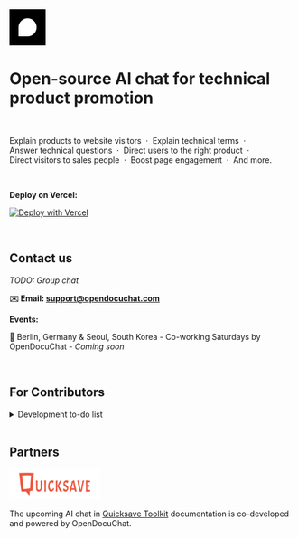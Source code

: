<a href="https://www.opendocuchat.com">
  <img src="./public/image/logo.svg" width="64px" alt="OpenDocuChat logo" />
</a>

<br>

# Open-source AI chat for technical product promotion

<br>

Explain&nbsp;products&nbsp;to&nbsp;website&nbsp;visitors&nbsp;&nbsp;·&nbsp; Explain&nbsp;technical&nbsp;terms&nbsp;&nbsp;·&nbsp; Answer&nbsp;technical&nbsp;questions&nbsp;&nbsp;·&nbsp; Direct&nbsp;users&nbsp;to&nbsp;the&nbsp;right&nbsp;product&nbsp;&nbsp;·&nbsp; Direct&nbsp;visitors&nbsp;to&nbsp;sales&nbsp;people&nbsp;&nbsp;·&nbsp; Boost&nbsp;page&nbsp;engagement&nbsp;&nbsp;·&nbsp; And more.

<br>

**Deploy on Vercel:**

[![Deploy with Vercel](https://vercel.com/button)](https://vercel.com/new/clone?repository-url=https%3A%2F%2Fgithub.com%2Fopendocuchat%2Fopendocuchat.git&project-name=opendocuchat&repository-name=opendocuchat&integration-ids=oac_PGzKMq4GfxF6TOqZfpFdrTXN&stores=%5B%7B%22type%22%3A%22postgres%22%2C%22envVarPrefix%22%3A%22MY_WEB%22%7D%2C%7B%22type%22%3A%22kv%22%7D%5D)

<br>

## Contact us

*TODO: Group chat*

**✉️ Email: [support@opendocuchat.com](mailto:support@opendocuchat.com)**

**Events:**

📍 Berlin, Germany & Seoul, South Korea - Co-working Saturdays by OpenDocuChat - *Coming soon*

<br>

## For Contributors

<details>
<summary>Development to-do list</summary>

<br>

**Indexing**
- [X] Scrape Documentation Website
- - [X] Discover URLs to index
- - [X] Basic crawler settings (stay on domain, subdomain, path)
- - [X] Viewer for scraped page contents
- - [X] Trigger scraper from frontend to keep running on vercel (&window closing warning)
- - [X] Improve cancellation & completion logic
- - [X] Add selected URLs to index, with cost estimate
- - [X] Add cleanup function for stuck scrapers
- - [X] Add scraping progress indicator (# scraped vs queued, ETA, ...)
- - [X] Add indexing queue
- - [X] Update scraping_url is_indexed when deleting from search index
- - [ ] Capture expandable/hidden content
- - [ ] Add background updates with cron jobs
- - [ ] Increase speed
- - [ ] Make JS rendering optional setting
- - [ ] Save links and page hierarchy in content
- - [ ] Split longer documents into smaller ones using LLM
- - [ ] Fragment/hash indexing/navigation for improved accuracy, especially on large pages (currently fragments are ignored)
- [ ] Public Repo
- - [X] Analyze repo size and projected embedding costs
- - [ ] Index all
- - [ ] Index subset (include/exclude logic)

**Search (RAG)**
- [X] Basic RAG
- [ ] Check for token limit
- [ ] Boost certain files/folders
- [ ] Use reranker

**Response**
- [X] Add chat widget
- [X] Update chat endpoints for basic llama & vercel pg 
- [X] Implement llama with citations
- [ ] Use llama function calling (https://docs.together.ai/docs/llama-3-function-calling)
- [ ] Add warmup
- [ ] Search query generation from context ("explain more" -> "explain more about x")
- [ ] Add reranker
- [ ] Add full screen chat


**Auth & Security**
- [x] set up auth.js with github oauth
- [X] Enforce auth on (private) pages via middleware
- [X] Add vercel kv to deploy to vercel button
- [X] use db table to verify which users have access
- [ ] Add short-lived tokens generated server-side for each chat session
- [ ] Add custom URLs to CORS allowed origins
- [ ] add OpenDocuChat github org ID to repo
- [ ] automate saving auth.js secret to vercel using: vercel env add AUTH_SECRET production < <(grep AUTH_SECRET .env.local | sed -n 's/.*="\([^"]*\)".*/\1/p' | tr -d '\n')

**Other**
- [x] Polish github readme
- [x] Set up `support@opendocuchat.com` email forwarding
- [ ] Add QA module (e.g. DSPy based, with training data generation via LLM reviewing individual pages)
- [ ] Automate local dev setup: make auto-generated Together AI env var also available in dev environment (is prod and stag per default). E.g. make post-deploy script running vercel link & vercel env pull --environment=Production

</details>

<br>

## Partners

<a href="https://www.quicksave.fi">
  <img src="./public/image/quicksave-logo.png" width="160px" alt="Quicksave logo" />
</a>

The upcoming AI chat in [Quicksave Toolkit](https://tools.quicksave.fi) documentation is co-developed and powered by OpenDocuChat.
